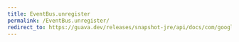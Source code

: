 ```yaml
---
title: EventBus.unregister
permalink: /EventBus.unregister/
redirect_to: https://guava.dev/releases/snapshot-jre/api/docs/com/google/common/eventbus/EventBus.html#unregister-java.lang.Object-
---
```

